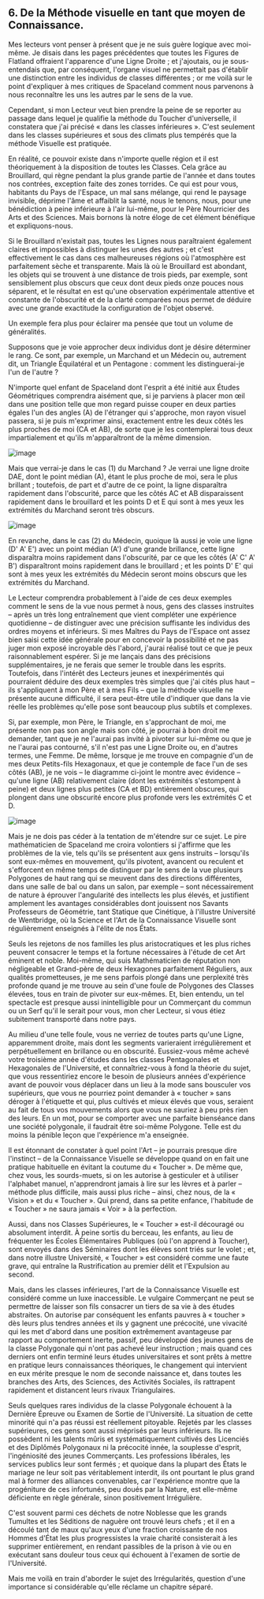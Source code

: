 ## 6. De la Méthode visuelle en tant que moyen de Connaissance.

Mes lecteurs vont penser à présent que je ne suis guère logique avec moi-même. Je disais dans les pages précédentes que toutes les Figures de Flatland offraient l'apparence d'une Ligne Droite ; et j'ajoutais, ou je sous-entendais que, par conséquent, l'organe visuel ne permettait pas d'établir une distinction entre les individus de classes différentes ; or me voilà sur le point d'expliquer à mes critiques de Spaceland comment nous parvenons à nous reconnaître les uns les autres par le sens de la vue.

Cependant, si mon Lecteur veut bien prendre la peine de se reporter au passage dans lequel je qualifie la méthode du Toucher d'universelle, il constatera que j'ai précisé « dans les classes inférieures ». C'est seulement dans les classes supérieures et sous des climats plus tempérés que la méthode Visuelle est pratiquée.

En réalité, ce pouvoir existe dans n'importe quelle région et il est théoriquement à la disposition de toutes les Classes. Cela grâce au Brouillard, qui règne pendant la plus grande partie de l'année et dans toutes nos contrées, exception faite des zones torrides. Ce qui est pour vous, habitants du Pays de l'Espace, un mal sans mélange, qui rend le paysage invisible, déprime l'âme et affaiblit la santé, nous le tenons, nous, pour une bénédiction à peine inférieure à l'air lui-même, pour le Père Nourricier des Arts et des Sciences. Mais bornons là notre éloge de cet élément bénéfique et expliquons-nous.

Si le Brouillard n'existait pas, toutes les Lignes nous paraîtraient également claires et impossibles à distinguer les unes des autres ; et c'est effectivement le cas dans ces malheureuses régions où l'atmosphère est parfaitement sèche et transparente. Mais là où le Brouillard est abondant, les objets qui se trouvent à une distance de trois pieds, par exemple, sont sensiblement plus obscurs que ceux dont deux pieds onze pouces nous séparent, et le résultat en est qu'une observation expérimentale attentive et constante de l'obscurité et de la clarté comparées nous permet de déduire avec une grande exactitude la configuration de l'objet observé.

Un exemple fera plus pour éclairer ma pensée que tout un volume de généralités.

Supposons que je voie approcher deux individus dont je désire déterminer le rang. Ce sont, par exemple, un Marchand et un Médecin ou, autrement dit, un Triangle Équilatéral et un Pentagone : comment les distinguerai-je l'un de l'autre ?

N'importe quel enfant de Spaceland dont l'esprit a été initié aux Études Géométriques comprendra aisément que, si je parviens à placer mon œil dans une position telle que mon regard puisse couper en deux parties égales l'un des angles (A) de l'étranger qui s'approche, mon rayon visuel passera, si je puis m'exprimer ainsi, exactement entre les deux côtés les plus proches de moi (CA et AB), de sorte que je les contemplerai tous deux impartialement et qu'ils m'apparaîtront de la même dimension.

![image](img/flatland_image004.jpg)

Mais que verrai-je dans le cas (1) du Marchand ? Je verrai une ligne droite DAE, dont le point médian (A), étant le plus proche de moi, sera le plus brillant ; toutefois, de part et d'autre de ce point, la ligne disparaîtra rapidement dans l'obscurité, parce que les côtés AC et AB disparaissent rapidement dans le brouillard et les points D et E qui sont à mes yeux les extrémités du Marchand seront très obscurs.

![image](img/flatland_image005.jpg)

En revanche, dans le cas (2) du Médecin, quoique là aussi je voie une ligne (D' A' E') avec un point médian (A') d'une grande brillance, cette ligne disparaîtra moins rapidement dans l'obscurité, par ce que les côtés (A' C' A' B') disparaîtront moins rapidement dans le brouillard ; et les points D' E' qui sont à mes yeux les extrémités du Médecin seront moins obscurs que les extrémités du Marchand.

Le Lecteur comprendra probablement à l'aide de ces deux exemples comment le sens de la vue nous permet à nous, gens des classes instruites – après un très long entraînement que vient compléter une expérience quotidienne – de distinguer avec une précision suffisante les individus des ordres moyens et inférieurs. Si mes Maîtres du Pays de l'Espace ont assez bien saisi cette idée générale pour en concevoir la possibilité et ne pas juger mon exposé incroyable dès l'abord, j'aurai réalisé tout ce que je peux raisonnablement espérer. Si je me lançais dans des précisions supplémentaires, je ne ferais que semer le trouble dans les esprits. Toutefois, dans l'intérêt des Lecteurs jeunes et inexpérimentés qui pourraient déduire des deux exemples très simples que j'ai cités plus haut – ils s'appliquent à mon Père et à mes Fils – que la méthode visuelle ne présente aucune difficulté, il sera peut-être utile d'indiquer que dans la vie réelle les problèmes qu'elle pose sont beaucoup plus subtils et complexes.

Si, par exemple, mon Père, le Triangle, en s'approchant de moi, me présente non pas son angle mais son côté, je pourrai à bon droit me demander, tant que je ne l'aurai pas invité à pivoter sur lui-même ou que je ne l'aurai pas contourné, s'il n'est pas une Ligne Droite ou, en d'autres termes, une Femme. De même, lorsque je me trouve en compagnie d'un de mes deux Petits-fils Hexagonaux, et que je contemple de face l'un de ses côtés (AB), je ne vois – le diagramme ci-joint le montre avec évidence – qu'une ligne (AB) relativement claire (dont les extrémités s'estompent à peine) et deux lignes plus petites (CA et BD) entièrement obscures, qui plongent dans une obscurité encore plus profonde vers les extrémités C et D.

![image](img/flatland_image006.jpg)

Mais je ne dois pas céder à la tentation de m'étendre sur ce sujet. Le pire mathématicien de Spaceland me croira volontiers si j'affirme que les problèmes de la vie, tels qu'ils se présentent aux gens instruits – lorsqu'ils sont eux-mêmes en mouvement, qu'ils pivotent, avancent ou reculent et s'efforcent en même temps de distinguer par le sens de la vue plusieurs Polygones de haut rang qui se meuvent dans des directions différentes, dans une salle de bal ou dans un salon, par exemple – sont nécessairement de nature à éprouver l'angularité des intellects les plus élevés, et justifient amplement les avantages considérables dont jouissent nos Savants Professeurs de Géométrie, tant Statique que Cinétique, à l'illustre Université de Wentbridge, où la Science et l'Art de la Connaissance Visuelle sont régulièrement enseignés à l'élite de nos États.

Seuls les rejetons de nos familles les plus aristocratiques et les plus riches peuvent consacrer le temps et la fortune nécessaires à l'étude de cet Art éminent et noble. Moi-même, qui suis Mathématicien de réputation non négligeable et Grand-père de deux Hexagones parfaitement Réguliers, aux qualités prometteuses, je me sens parfois plongé dans une perplexité très profonde quand je me trouve au sein d'une foule de Polygones des Classes élevées, tous en train de pivoter sur eux-mêmes. Et, bien entendu, un tel spectacle est presque aussi inintelligible pour un Commerçant du commun ou un Serf qu'il le serait pour vous, mon cher Lecteur, si vous étiez subitement transporté dans notre pays.

Au milieu d'une telle foule, vous ne verriez de toutes parts qu'une Ligne, apparemment droite, mais dont les segments varieraient irrégulièrement et perpétuellement en brillance ou en obscurité. Eussiez-vous même achevé votre troisième année d'études dans les classes Pentagonales et Hexagonales de l'Université, et connaîtriez-vous à fond la théorie du sujet, que vous ressentiriez encore le besoin de plusieurs années d'expérience avant de pouvoir vous déplacer dans un lieu à la mode sans bousculer vos supérieurs, que vous ne pourriez point demander à « toucher » sans déroger à l'étiquette et qui, plus cultivés et mieux élevés que vous, seraient au fait de tous vos mouvements alors que vous ne sauriez à peu près rien des leurs. En un mot, pour se comporter avec une parfaite bienséance dans une société polygonale, il faudrait être soi-même Polygone. Telle est du moins la pénible leçon que l'expérience m'a enseignée.

Il est étonnant de constater à quel point l'Art – je pourrais presque dire l'instinct – de la Connaissance Visuelle se développe quand on en fait une pratique habituelle en évitant la coutume du « Toucher ». De même que, chez vous, les sourds-muets, si on les autorise à gesticuler et à utiliser l'alphabet manuel, n'apprendront jamais à lire sur les lèvres et à parler – méthode plus difficile, mais aussi plus riche – ainsi, chez nous, de la « Vision » et du « Toucher ». Qui prend, dans sa petite enfance, l'habitude de « Toucher » ne saura jamais « Voir » à la perfection.

Aussi, dans nos Classes Supérieures, le « Toucher » est-il découragé ou absolument interdit. À peine sortis du berceau, les enfants, au lieu de fréquenter les Écoles Élémentaires Publiques (où l'on apprend à Toucher), sont envoyés dans des Séminaires dont les élèves sont triés sur le volet ; et, dans notre illustre Université, « Toucher » est considéré comme une faute grave, qui entraîne la Rustrification au premier délit et l'Expulsion au second.

Mais, dans les classes inférieures, l'art de la Connaissance Visuelle est considéré comme un luxe inaccessible. Le vulgaire Commerçant ne peut se permettre de laisser son fils consacrer un tiers de sa vie à des études abstraites. On autorise par conséquent les enfants pauvres à « toucher » dès leurs plus tendres années et ils y gagnent une précocité, une vivacité qui les met d'abord dans une position extrêmement avantageuse par rapport au comportement inerte, passif, peu développé des jeunes gens de la classe Polygonale qui n'ont pas achevé leur instruction ; mais quand ces derniers ont enfin terminé leurs études universitaires et sont prêts à mettre en pratique leurs connaissances théoriques, le changement qui intervient en eux mérite presque le nom de seconde naissance et, dans toutes les branches des Arts, des Sciences, des Activités Sociales, ils rattrapent rapidement et distancent leurs rivaux Triangulaires.

Seuls quelques rares individus de la classe Polygonale échouent à la Dernière Épreuve ou Examen de Sortie de l'Université. La situation de cette minorité qui n'a pas réussi est réellement pitoyable. Rejetés par les classes supérieures, ces gens sont aussi méprisés par leurs inférieurs. Ils ne possèdent ni les talents mûris et systématiquement cultivés des Licenciés et des Diplômés Polygonaux ni la précocité innée, la souplesse d'esprit, l'ingéniosité des jeunes Commerçants. Les professions libérales, les services publics leur sont fermés ; et quoique dans la plupart des États le mariage ne leur soit pas véritablement interdit, ils ont pourtant le plus grand mal à former des alliances convenables, car l'expérience montre que la progéniture de ces infortunés, peu doués par la Nature, est elle-même déficiente en règle générale, sinon positivement Irrégulière.

C'est souvent parmi ces déchets de notre Noblesse que les grands Tumultes et les Séditions de naguère ont trouvé leurs chefs ; et il en a découlé tant de maux qu'aux yeux d'une fraction croissante de nos Hommes d'État les plus progressistes la vraie charité consisterait à les supprimer entièrement, en rendant passibles de la prison à vie ou en exécutant sans douleur tous ceux qui échouent à l'examen de sortie de l'Université.

Mais me voilà en train d'aborder le sujet des Irrégularités, question d'une importance si considérable qu'elle réclame un chapitre séparé.

